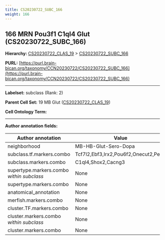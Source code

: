 ```yaml
---
title: CS20230722_SUBC_166
weight: 166
---
```

## 166 MRN Pou3f1 C1ql4 Glut (CS20230722_SUBC_166)
<b>Hierarchy: </b>
[CS20230722_CLAS_19](../CS20230722_CLAS_19) >
[CS20230722_SUBC_166](../CS20230722_SUBC_166)

**PURL:** [https://purl.brain-bican.org/taxonomy/CCN20230722/CS20230722_SUBC_166](https://purl.brain-bican.org/taxonomy/CCN20230722/CS20230722_SUBC_166)

---


**Labelset:** subclass (Rank: 2)

**Parent Cell Set:** 19 MB Glut ([CS20230722_CLAS_19](../CS20230722_CLAS_19))



**Cell Ontology Term:** 

[MARKER GENES.]: #


---

[TRANSFERRED ANNOTATIONS.]: #


[AUTHOR ANNOTATION FIELDS.]: #


**Author annotation fields:**

| Author annotation | Value |
|-------------------|-------|
|neighborhood|MB-HB-Glut-Sero-Dopa|
|subclass.tf.markers.combo|Tcf7l2,Ebf3,Irx2,Pou6f2,Onecut2,Peg3|
|subclass.markers.combo|C1ql4,Shox2,Cacng3|
|supertype.markers.combo _within subclass_|None|
|supertype.markers.combo|None|
|anatomical_annotation|None|
|merfish.markers.combo|None|
|cluster.TF.markers.combo|None|
|cluster.markers.combo _within subclass_|None|
|cluster.markers.combo|None|
